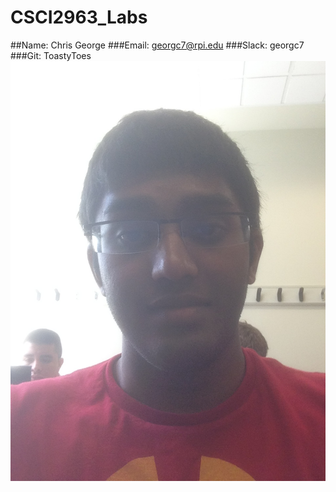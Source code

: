 # CSCI2963_Labs
##Name: Chris George
###Email: georgc7@rpi.edu
###Slack: georgc7
###Git: ToastyToes
![Chris](image1.JPG)
